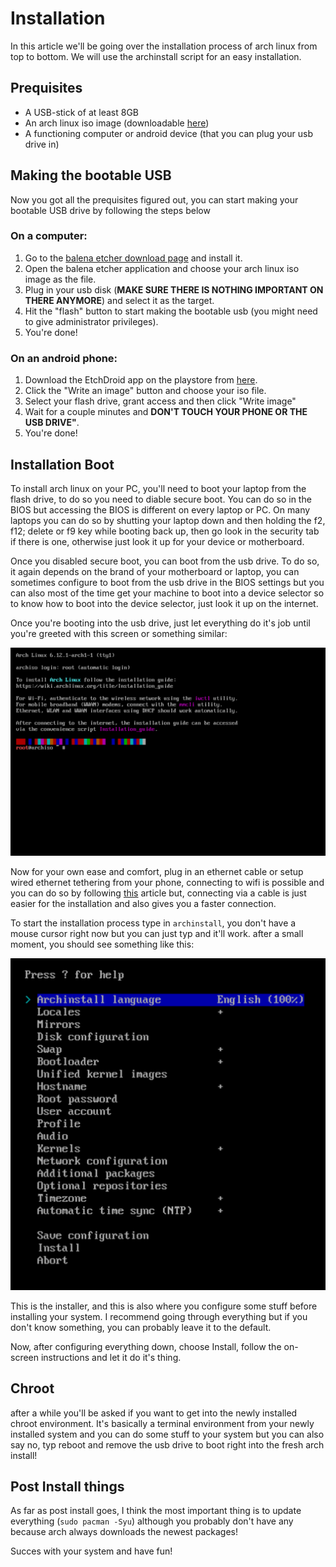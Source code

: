 # Installation
In this article we'll be going over the installation process of arch linux from top to bottom. We will use the 
archinstall script for an easy installation.

## Prequisites
- A USB-stick of at least 8GB
- An arch linux iso image (downloadable [here](https://archlinux.org/download/))
- A functioning computer or android device (that you can plug your usb drive in)

## Making the bootable USB
Now you got all the prequisites figured out, you can start making your bootable USB drive by following the steps below
### On a computer: 
1. Go to the [balena etcher download page](https://etcher.balena.io/#download-etcher) and install it.
2. Open the balena etcher application and choose your arch linux iso image as the file.
3. Plug in your usb disk (**MAKE SURE THERE IS NOTHING IMPORTANT ON THERE ANYMORE**) and select it as the target.
4. Hit the "flash" button to start making the bootable usb (you might need to give administrator privileges).
5. You're done!
### On an android phone:
1. Download the EtchDroid app on the playstore from [here](https://play.google.com/store/apps/details?id=eu.depau.etchdroid&pli=1).
2. Click the "Write an image" button and choose your iso file.
3. Select your flash drive, grant access and then click "Write image"
4. Wait for a couple minutes and **DON'T TOUCH YOUR PHONE OR THE USB DRIVE"**.
5. You're done!

## Installation Boot
To install arch linux on your PC, you'll need to boot your laptop from the flash drive, to do so you need to diable secure boot. You can do so in the BIOS but accessing the BIOS is different on every laptop or PC. On many laptops you can do so by shutting your laptop down and then holding the f2, f12; delete or f9 key while booting back up, then go look in the security tab if there is one, otherwise just look it up for your device or motherboard.

Once you disabled secure boot, you can boot from the usb drive. To do so, it again depends on the brand of your motherboard or laptop, you can sometimes configure to boot from the usb drive in the BIOS settings but you can also most of the time get your machine to boot into a device selector so to know how to boot into the device selector, just look it up on the internet.

Once you're booting into the usb drive, just let everything do it's job until you're greeted with this screen or something similar:

![](/images/iso_greeter.png)

Now for your own ease and comfort, plug in an ethernet cable or setup wired ethernet tethering from your phone, connecting to wifi is possible and you can do so by following [this](/docs/wifi.md) article but, connecting via a cable is just easier for the installation and also gives you a faster connection.

To start the installation process type in ```archinstall```, you don't have a mouse cursor right now but you can just typ and it'll work. after a small moment, you should see something like this:

![](/images/archinstall.png)

This is the installer, and this is also where you configure some stuff before installing your system. I recommend going through everything but if you don't know something, you can probably leave it to the default.

Now, after configuring everything down, choose Install, follow the on-screen instructions and let it do it's thing.

## Chroot
after a while you'll be asked if you want to get into the newly installed chroot environment. It's basically a terminal environment from your newly installed system and you can do some stuff to your system but you can also say no, typ reboot and remove the usb drive to boot right into the fresh arch install!

## Post Install things
As far as post install goes, I think the most important thing is to update everything (```sudo pacman -Syu```) although you probably don't have any because arch always downloads the newest packages!

Succes with your system and have fun!
